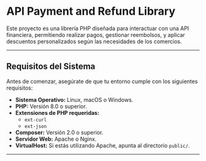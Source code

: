 # API Payment and Refund Library

Este proyecto es una librería PHP diseñada para interactuar con una API financiera, permitiendo realizar pagos, gestionar reembolsos, y aplicar descuentos personalizados según las necesidades de los comercios.

---

## **Requisitos del Sistema**

Antes de comenzar, asegúrate de que tu entorno cumple con los siguientes requisitos:

- **Sistema Operativo:** Linux, macOS o Windows.
- **PHP:** Versión 8.0 o superior.
- **Extensiones de PHP requeridas:**
    - `ext-curl`
    - `ext-json`
- **Composer:** Versión 2.0 o superior.
- **Servidor Web:** Apache o Nginx.
- **VirtualHost:** Si estás utilizando Apache, apunta al directorio `public/`.

---

